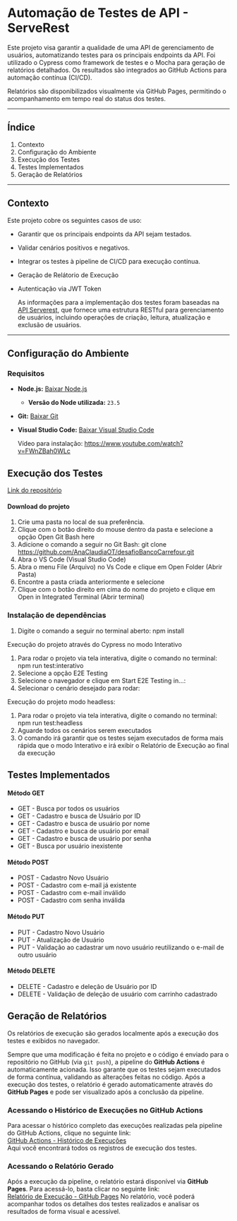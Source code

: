 # Automação de Testes de API - ServeRest

Este projeto visa garantir a qualidade de uma API de gerenciamento de usuários, automatizando testes para os principais endpoints da API. Foi utilizado o Cypress como framework de testes e o Mocha para geração de relatórios detalhados. Os resultados são integrados ao GitHub Actions para automação contínua (CI/CD).  

Relatórios são disponibilizados visualmente via GitHub Pages, permitindo o acompanhamento em tempo real do status dos testes.

---

## Índice
1. Contexto
2. Configuração do Ambiente
3. Execução dos Testes
4. Testes Implementados
5. Geração de Relatórios

---

## Contexto

Este projeto cobre os seguintes casos de uso:
- Garantir que os principais endpoints da API sejam testados.
- Validar cenários positivos e negativos.
- Integrar os testes à pipeline de CI/CD para execução contínua.
- Geração de Relátorio de Execução
- Autenticação via JWT Token

  As informações para a implementação dos testes foram baseadas na [API Serverest](https://serverest.dev/), que fornece uma estrutura RESTful para gerenciamento de usuários, incluindo operações de criação, leitura, atualização e exclusão de usuários.

---

## Configuração do Ambiente

### Requisitos
- **Node.js:**
[Baixar Node.js](https://nodejs.org/download/release/v23.6.0/node-v23.6.0-x64.msi)
    - **Versão do Node utilizada:** `23.5` 

- **Git:**
[Baixar Git](https://git-scm.com/downloads)

- **Visual Studio Code:**
[Baixar Visual Studio Code](https://code.visualstudio.com/download)

  Vídeo para instalação: https://www.youtube.com/watch?v=FWnZBah0WLc


## Execução dos Testes

  [Link do repositório](https://github.com/AnaClaudiaOT/Automacao-API-ServeRest.git)

#### Download do projeto
1.	Crie uma pasta no local de sua preferência.
2.	Clique com o botão direito do mouse dentro da pasta e selecione a opção Open Git Bash here		
3.	Adicione o comando a seguir no Git Bash: git clone https://github.com/AnaClaudiaOT/desafioBancoCarrefour.git
4.	Abra o VS Code (Visual Studio Code)
5.	Abra o menu File (Arquivo) no Vs Code e clique em Open Folder (Abrir Pasta)
6.	Encontre a pasta criada anteriormente e selecione
7.	Clique com o botão direito em cima do nome do projeto e clique em Open in Integrated Terminal (Abrir terminal)

### Instalação de dependências 
1.	Digite o comando a seguir no terminal aberto: npm install

Execução do projeto através do Cypress no modo Interativo
1.	Para rodar o projeto via tela interativa, digite o comando no terminal: npm run test:interativo
2.	Selecione a opção E2E Testing
3.	Selecione o navegador e clique em Start E2E Testing in...:
4.	Selecionar o cenário desejado para rodar: 

Execução do projeto modo headless: 
1.	Para rodar o projeto via tela interativa, digite o comando no terminal: npm run test:headless
2.	Aguarde todos os cenários serem executados
3.	O comando irá garantir que os testes sejam executados de forma mais rápida que o modo Interativo e irá exibir o Relatório de Execução ao final da execução


## Testes Implementados

#### Método GET  
- GET - Busca por todos os usuários  
- GET - Cadastro e busca de Usuário por ID  
- GET - Cadastro e busca de usuário por nome  
- GET - Cadastro e busca de usuário por email  
- GET - Cadastro e busca de usuário por senha  
- GET - Busca por usuário inexistente  

#### Método POST  
- POST - Cadastro Novo Usuário  
- POST - Cadastro com e-mail já existente  
- POST - Cadastro com e-mail inválido  
- POST - Cadastro com senha inválida  

#### Método PUT  
- PUT - Cadastro Novo Usuário  
- PUT - Atualização de Usuário  
- PUT - Validação ao cadastrar um novo usuário reutilizando o e-mail de outro usuário  

#### Método DELETE  
- DELETE - Cadastro e deleção de Usuário por ID  
- DELETE - Validação de deleção de usuário com carrinho cadastrado  


## Geração de Relatórios
Os relatórios de execução são gerados localmente após a execução dos testes e exibidos no navegador.

Sempre que uma modificação é feita no projeto e o código é enviado para o repositório no GitHub (via `git push`), a pipeline do **GitHub Actions** é automaticamente acionada. Isso garante que os testes sejam executados de forma contínua, validando as alterações feitas no código. Após a execução dos testes, o relatório é gerado automaticamente através do **GitHub Pages** e pode ser visualizado após a conclusão da pipeline.

### Acessando o Histórico de Execuções no GitHub Actions
Para acessar o histórico completo das execuções realizadas pela pipeline do GitHub Actions, clique no seguinte link:  
[GitHub Actions - Histórico de Execuções](https://anaclaudiaot.github.io/Automacao-API-ServeRest/actions)  
Aqui você encontrará todos os registros de execução dos testes.

### Acessando o Relatório Gerado
Após a execução da pipeline, o relatório estará disponível via **GitHub Pages**. Para acessá-lo, basta clicar no seguinte link:  
[Relatório de Execução - GitHub Pages](https://anaclaudiaot.github.io/Automacao-API-ServeRest/)
No relatório, você poderá acompanhar todos os detalhes dos testes realizados e analisar os resultados de forma visual e acessível.

